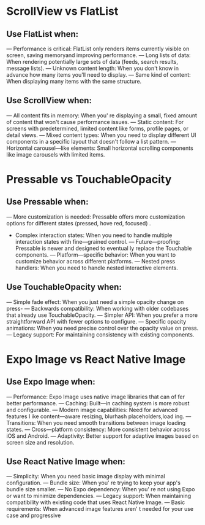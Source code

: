 # ScrollView vs FlatList

## Use FlatList when:

— Performance is critical: FlatList only renders items currently visible on screen, saving memoryand improving performance.
— Long lists of data: When rendering potentially large sets of data (feeds, search results, message lists).
— Unknown content length: When you don't know in advance how many items you'll need to display.
— Same kind of content: When displaying many items with the same structure.

## Use ScrollView when:

— All content fits in memory: When you' re displaying a small, fixed amount of content that won't cause performance issues.
— Static content: For screens with predetermined, limited content like forms, profile pages, or detail views.
— Mixed content types: When you need to display different UI components in a specific layout that doesn't follow a list pattern.
— Horizontal carousel—like elements: Small horizontal scrolling components like image carousels with limited items.

# Pressable vs TouchableOpacity

## Use Pressable when:

— More customization is needed: Pressable offers more customization options for different states (pressed, hove red, focused) .
- Complex interaction states: When you need to handle multiple interaction states with fine—grained control.
— Future—proofing: Pressable is newer and designed to eventual ly replace the Touchable components.
— Platform—specific behavior: When you want to customize behavior across different platforms.
— Nested press handlers: When you need to handle nested interactive elements.

## Use TouchableOpacity when:

— Simple fade effect: When you just need a simple opacity change on press-
— Backwards compatibility: When working with older codebases that already use TouchableOpacity.
— Simpler API: When you prefer a more straightforward API with fewer options to configure.
— Specific opacity animations: When you need precise control over the opacity value on press.
— Legacy support: For maintaining consistency with existing components.

# Expo Image vs React Native Image

## Use Expo Image when:

— Performance: Expo Image uses native image libraries that can of fer better performance.
— Caching: Built—in caching system is more robust and configurable.
— Modern image capabilities: Need for advanced features I ike content—aware resizing, blurhash placeholders,load ing.
— Transitions: When you need smooth transitions between image loading states.
— Cross—platform consistency: More consistent behavior across iOS and Android.
— Adaptivity: Better support for adaptive images based on screen size and resolution.

## Use React Native Image when:

— Simplicity: When you need basic image display with minimal configuration.
— Bundle size: When you' re trying to keep your app's bundle size smaller.
— No Expo dependency: When you' re not using Expo or want to minimize dependencies.
— Legacy support: When maintaining compatibility with existing code that uses React Native Image.
— Basic requirements: When advanced image features aren' t needed for your use case and progressive